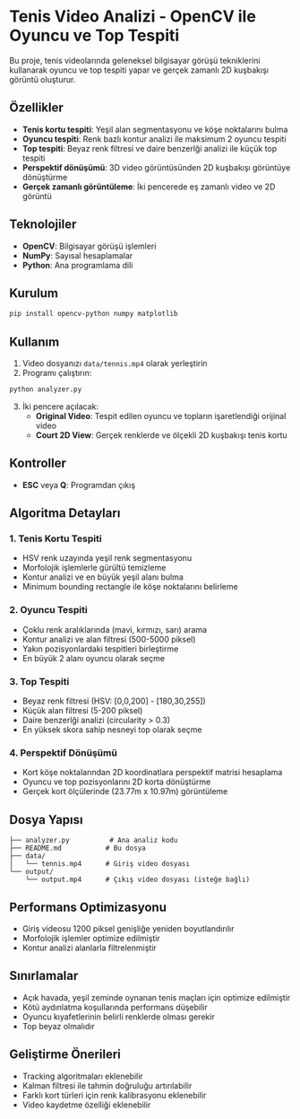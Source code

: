 # Tenis Video Analizi - OpenCV ile Oyuncu ve Top Tespiti

Bu proje, tenis videolarında geleneksel bilgisayar görüşü tekniklerini kullanarak oyuncu ve top tespiti yapar ve gerçek zamanlı 2D kuşbakışı görüntü oluşturur.

## Özellikler

- **Tenis kortu tespiti**: Yeşil alan segmentasyonu ve köşe noktalarını bulma
- **Oyuncu tespiti**: Renk bazlı kontur analizi ile maksimum 2 oyuncu tespiti
- **Top tespiti**: Beyaz renk filtresi ve daire benzerlği analizi ile küçük top tespiti
- **Perspektif dönüşümü**: 3D video görüntüsünden 2D kuşbakışı görüntüye dönüştürme
- **Gerçek zamanlı görüntüleme**: İki pencerede eş zamanlı video ve 2D görüntü

## Teknolojiler

- **OpenCV**: Bilgisayar görüşü işlemleri
- **NumPy**: Sayısal hesaplamalar
- **Python**: Ana programlama dili

## Kurulum

```bash
pip install opencv-python numpy matplotlib
```

## Kullanım

1. Video dosyanızı `data/tennis.mp4` olarak yerleştirin
2. Programı çalıştırın:

```bash
python analyzer.py
```

3. İki pencere açılacak:
   - **Original Video**: Tespit edilen oyuncu ve topların işaretlendiği orijinal video
   - **Court 2D View**: Gerçek renklerde ve ölçekli 2D kuşbakışı tenis kortu

## Kontroller

- **ESC** veya **Q**: Programdan çıkış

## Algoritma Detayları

### 1. Tenis Kortu Tespiti
- HSV renk uzayında yeşil renk segmentasyonu
- Morfolojik işlemlerle gürültü temizleme
- Kontur analizi ve en büyük yeşil alanı bulma
- Minimum bounding rectangle ile köşe noktalarını belirleme

### 2. Oyuncu Tespiti
- Çoklu renk aralıklarında (mavi, kırmızı, sarı) arama
- Kontur analizi ve alan filtresi (500-5000 piksel)
- Yakın pozisyonlardaki tespitleri birleştirme
- En büyük 2 alanı oyuncu olarak seçme

### 3. Top Tespiti
- Beyaz renk filtresi (HSV: [0,0,200] - [180,30,255])
- Küçük alan filtresi (5-200 piksel)
- Daire benzerlği analizi (circularity > 0.3)
- En yüksek skora sahip nesneyi top olarak seçme

### 4. Perspektif Dönüşümü
- Kort köşe noktalarından 2D koordinatlara perspektif matrisi hesaplama
- Oyuncu ve top pozisyonlarını 2D korta dönüştürme
- Gerçek kort ölçülerinde (23.77m x 10.97m) görüntüleme

## Dosya Yapısı

```
├── analyzer.py          # Ana analiz kodu
├── README.md           # Bu dosya
├── data/
│   └── tennis.mp4      # Giriş video dosyası
└── output/
    └── output.mp4      # Çıkış video dosyası (isteğe bağlı)
```

## Performans Optimizasyonu

- Giriş videosu 1200 piksel genişliğe yeniden boyutlandırılır
- Morfolojik işlemler optimize edilmiştir
- Kontur analizi alanlarla filtrelenmiştir

## Sınırlamalar

- Açık havada, yeşil zeminde oynanan tenis maçları için optimize edilmiştir
- Kötü aydınlatma koşullarında performans düşebilir
- Oyuncu kıyafetlerinin belirli renklerde olması gerekir
- Top beyaz olmalıdır

## Geliştirme Önerileri

- Tracking algoritmaları eklenebilir
- Kalman filtresi ile tahmin doğruluğu artırılabilir
- Farklı kort türleri için renk kalibrasyonu eklenebilir
- Video kaydetme özelliği eklenebilir
